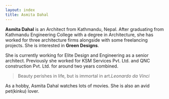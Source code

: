 ```yaml
---
layout: index
title: Asmita Dahal
---
```


**Asmita Dahal** is an Architect from Kathmandu, Nepal. After graduating from Kathmandu Engineering College with a degree in Architecture, she has worked for three architecture firms alongside with some freelancing projects. She is interested in **Green Designs**.

She is currently working for Elite Design and Engineering as a senior architect. Previously she worked for KSM Services Pvt. Ltd. and QNC construction Pvt. Ltd. for around two years combined.

>Beauty perishes in life, but is immortal in art.<cite>Leonardo da Vinci</cite>

As a hobby, Asmita Dahal watches lots of movies. She is also an avid pet(kinku) lover.
